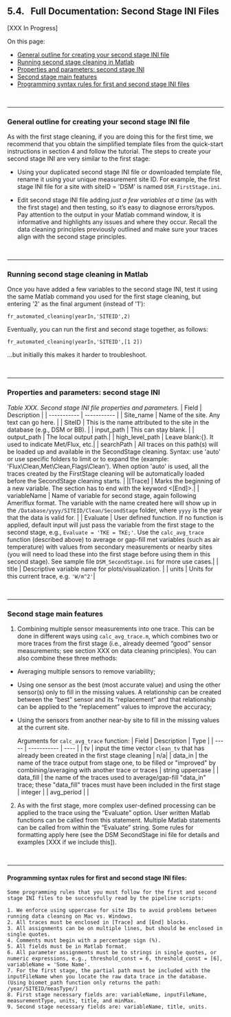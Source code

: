 ## 5.4. &nbsp; Full Documentation: Second Stage INI Files 

[XXX In Progress]

On this page:
- <a href="#div_id_GeneralSecondStage">General outline for creating your second stage INI file</a>
- <a href="#div_id_RunSecondStage">Running second stage cleaning in Matlab</a>
- <a href="#div_id_PropertiesSecondStage">Properties and parameters: second stage INI</a>
- <a href="#div_id_SecondStageFeatures">Second stage main features</a>
- <a href="#div_id_SyntaxRules">Programming syntax rules for first and second stage INI files</a>

<br>

<div id="div_id_GeneralSecondStage">
<hr>

### General outline for creating your second stage INI file

As with the first stage cleaning, if you are doing this for the first time, we recommend that you obtain the simplified template files from the quick-start instructions in section 4 and follow the tutorial. The steps to create your second stage INI are very similar to the first stage:

* Using your duplicated second stage INI file or downloaded template file, rename it using your unique measurement site ID. For example, the first stage INI file for a site with siteID = 'DSM' is named `DSM_FirstStage.ini`.

* Edit second stage INI file adding *just a few variables at a time* (as with the first stage) and then testing, so it’s easy to diagnose errors/typos. Pay attention to the output in your Matlab command window, it is informative and highlights any issues and where they occur. Recall the data cleaning principles previously outlined and make sure your traces align with the second stage principles.

</div>
<br>

<div id="div_id_RunSecondStage">
<hr>

### Running second stage cleaning in Matlab

Once you have added a few variables to the second stage INI, test it using the same Matlab command you used for the first stage cleaning, but entering '2' as the final argument (instead of '1'):
```
fr_automated_cleaning(yearIn,'SITEID',2)
```
Eventually, you can run the first and second stage together, as follows: 
```
fr_automated_cleaning(yearIn,'SITEID',[1 2])
``` 
...but initially this makes it harder to troubleshoot.


</div>
<br>

<div id="div_id_PropertiesSecondStage">
<hr>

### Properties and parameters: second stage INI

*Table XXX. Second stage INI file properties and parameters.*
| Field      | Description |
| ----------- | ----------- |
| Site_name   | Name of the site. Any text can go here.        |
| SiteID      | This is the name attributed to the site in the database (e.g., DSM or BB). |
| input_path  | This can stay blank. |
| output_path | The local output path.|
| high_level_path | Leave blank:{}. It used to indicate Met/Flux, etc.|
| searchPath  | All traces on this path(s) will be loaded up and available in the SecondStage cleaning. Syntax: use 'auto' or use specific folders to limit or to expand the (example: 'Flux\Clean,Met\Clean,Flags\Clean'). When option 'auto' is used, all the traces created by the FirstStage cleaning will be automatically loaded before the SecondStage cleaning starts. |
|[Trace] | Marks the beginning of a new variable. The section has to end with the keyword <[End]>.|
| variableName | Name of variable for second stage, again following Ameriflux format. The variable with the name created here will show up in the `/Database/yyyy/SITEID/Clean/SecondStage` folder, where `yyyy` is the year that the data is valid for. |
| Evaluate | User defined function.  If no function is applied, default input will just pass the variable from the first stage to the second stage, e.g.,  `Evaluate = 'TKE = TKE;'`.  Use the `calc_avg_trace` function (described above) to average or gap-fill met variables (such as air temperature) with values from secondary measurements or nearby sites (you will need to load these into the first stage before using them in this second stage). See sample file `DSM_SecondStage.ini` for more use cases.|
| title | Descriptive variable name for plots/visualization. |
| units | Units for this current trace, e.g. `'W/m^2'`|

<br>

<div id="div_id_SecondStageFeatures">
<hr>

### Second stage main features

1. Combining multiple sensor measurements into one trace. This can be done in different ways using `calc_avg_trace.m`, which combines two or more traces from the first stage (i.e., already deemed “good” sensor measurements; see section XXX on data cleaning principles). You can also combine these three methods:
 * Averaging multiple sensors to remove variability;
 * Using one sensor as the best (most accurate value) and using the other sensor(s) only to fill in the missing values. A relationship can be created between the “best” sensor and its “replacement” and that relationship can be applied to the “replacement” values to improve the accuracy;
 * Using the sensors from another near-by site to fill in the missing values at the current site.

    Arguments for `calc_avg_trace` function:
    | Field | Description | Type |
    | ----- | ----------- | ---- |
    | tv | input the time vector `clean_tv` that has already been created in the first stage cleaning | n/a|
    | data_in | the name of the trace output from stage one, to be filled or "improved" by combining/averaging with another trace or traces | string uppercase |
    | data_fill | the name of the traces used to average/gap-fill "data_in" trace; these "data_fill" traces must have been included in the first stage | integer |
    | avg_period | |

2. As with the first stage, more complex user-defined processing can be applied to the trace using the “Evaluate” option. User written Matlab functions can be called from this statement. Multiple Matlab statements can be called from within the “Evaluate” string. Some rules for formatting apply here (see the DSM SecondStage ini file for details and examples [XXX if we include this]).

</div>
<br>

<div id="div_id_SyntaxRules">
<hr>

#### Programming syntax rules for first and second stage INI files:

```
Some programming rules that you must follow for the first and second stage INI files to be successfully read by the pipeline scripts:

1. We enforce using uppercase for site IDs to avoid problems between running data cleaning on Mac vs. Windows.
2. All traces must be enclosed in [Trace] and [End] blocks.
3. All assignments can be on multiple lines, but should be enclosed in single quotes.
4. Comments must begin with a percentage sign (%).
5. All fields must be in Matlab format.
6. All parameter assignments must be to strings in single quotes, or numeric expressions, e.g., threshold_const = 6, threshold_const = [6], variableName = 'Some Name'.
7. For the first stage, the partial path must be included with the inputFileName when you locate the raw data trace in the database. (Using biomet_path function only returns the path: /year/SITEID/measType/)
8. First stage necessary fields are: variableName, inputFileName, measurementType, units, title, and minMax.
9. Second stage necessary fields are: variableName, title, units.
```

</div>

